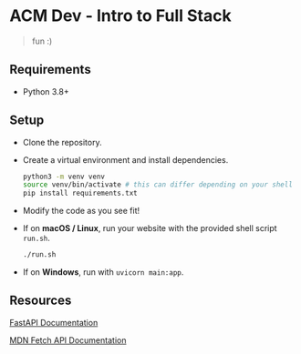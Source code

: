 # ACM Dev - Intro to Full Stack

> fun :)

## Requirements

- Python 3.8+

## Setup

- Clone the repository.
- Create a virtual environment and install dependencies.

  ```bash
  python3 -m venv venv
  source venv/bin/activate # this can differ depending on your shell
  pip install requirements.txt
  ```

- Modify the code as you see fit!
- If on **macOS / Linux**, run your website with the provided shell script `run.sh`.

  ```bash
  ./run.sh
  ```

- If on **Windows**, run with `uvicorn main:app`.

## Resources

[FastAPI Documentation](https://fastapi.tiangolo.com)

[MDN Fetch API Documentation](https://developer.mozilla.org/en-US/docs/Web/API/Fetch_API)
